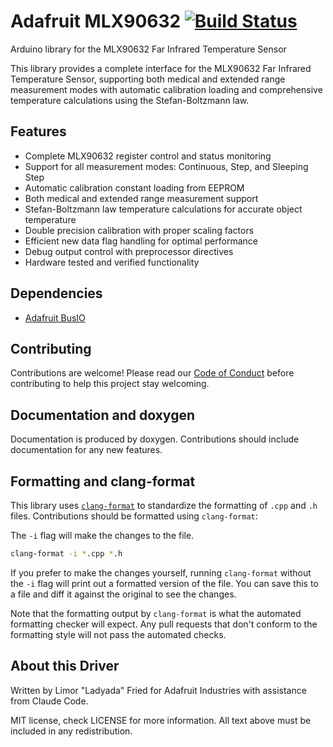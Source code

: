 # Adafruit MLX90632 [![Build Status](https://github.com/adafruit/Adafruit_MLX90632/workflows/Arduino%20Library%20CI/badge.svg)](https://github.com/adafruit/Adafruit_MLX90632/actions)

Arduino library for the MLX90632 Far Infrared Temperature Sensor

This library provides a complete interface for the MLX90632 Far Infrared Temperature Sensor, supporting both medical and extended range measurement modes with automatic calibration loading and comprehensive temperature calculations using the Stefan-Boltzmann law.

## Features

- Complete MLX90632 register control and status monitoring  
- Support for all measurement modes: Continuous, Step, and Sleeping Step
- Automatic calibration constant loading from EEPROM
- Both medical and extended range measurement support
- Stefan-Boltzmann law temperature calculations for accurate object temperature
- Double precision calibration with proper scaling factors
- Efficient new data flag handling for optimal performance
- Debug output control with preprocessor directives
- Hardware tested and verified functionality

## Dependencies
 * [Adafruit BusIO](https://github.com/adafruit/Adafruit_BusIO)

## Contributing

Contributions are welcome! Please read our [Code of Conduct](https://github.com/adafruit/Adafruit_MLX90632/blob/main/CODE_OF_CONDUCT.md)
before contributing to help this project stay welcoming.

## Documentation and doxygen
Documentation is produced by doxygen. Contributions should include documentation for any new features.

## Formatting and clang-format
This library uses [`clang-format`](https://releases.llvm.org/download.html) to standardize the formatting of `.cpp` and `.h` files. 
Contributions should be formatted using `clang-format`:

The `-i` flag will make the changes to the file.
```bash
clang-format -i *.cpp *.h
```
If you prefer to make the changes yourself, running `clang-format` without the `-i` flag will print out a formatted version of the file. You can save this to a file and diff it against the original to see the changes.

Note that the formatting output by `clang-format` is what the automated formatting checker will expect. Any pull requests that don't conform to the formatting style will not pass the automated checks.

## About this Driver

Written by Limor "Ladyada" Fried for Adafruit Industries with assistance from Claude Code.

MIT license, check LICENSE for more information.
All text above must be included in any redistribution.